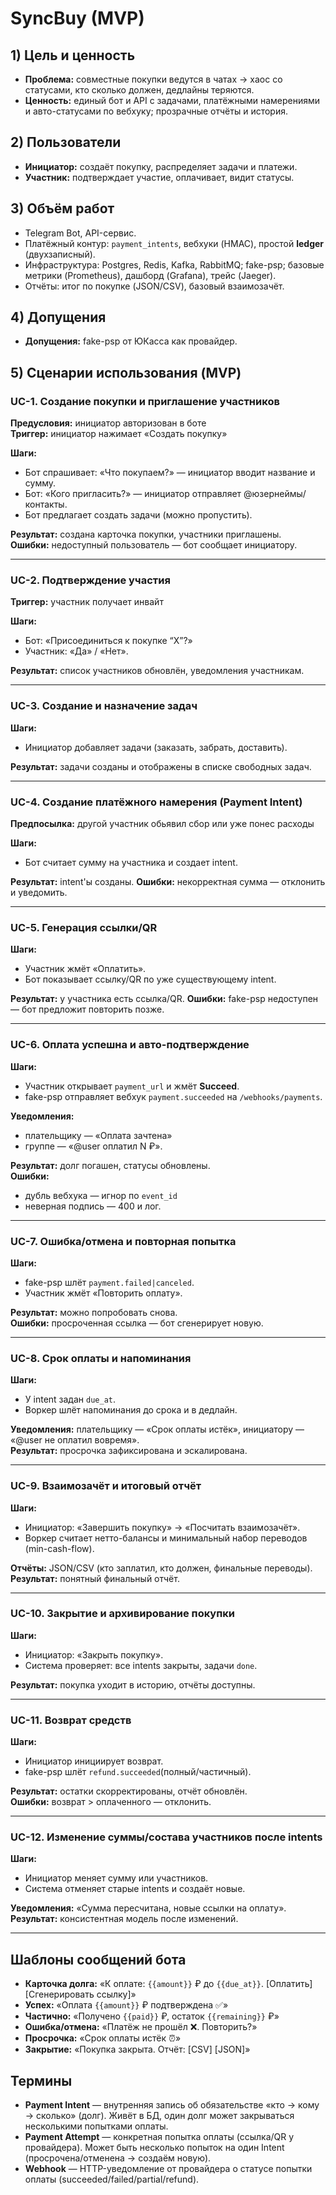 # SyncBuy (MVP)

## 1) Цель и ценность
- **Проблема:** совместные покупки ведутся в чатах → хаос со статусами, кто сколько должен, дедлайны теряются.
- **Ценность:** единый бот и API с задачами, платёжными намерениями и авто-статусами по вебхуку; прозрачные отчёты и история.

## 2) Пользователи
- **Инициатор:** создаёт покупку, распределяет задачи и платежи.
- **Участник:** подтверждает участие, оплачивает, видит статусы.

## 3) Объём работ
- Telegram Bot, API-сервис.
- Платёжный контур: `payment_intents`, вебхуки (HMAC), простой **ledger** (двухзаписный).
- Инфраструктура: Postgres, Redis, Kafka, RabbitMQ; fake-psp; базовые метрики (Prometheus), дашборд (Grafana), трейс (Jaeger).
- Отчёты: итог по покупке (JSON/CSV), базовый взаимозачёт.

## 4) Допущения
- **Допущения:** fake-psp от ЮКасса как провайдер.


## 5) Сценарии использования (MVP)
### UC-1. Создание покупки и приглашение участников
**Предусловия:** инициатор авторизован в боте  
**Триггер:** инициатор нажимает «Создать покупку»  

**Шаги:**
- Бот спрашивает: «Что покупаем?» — инициатор вводит название и сумму.
- Бот: «Кого пригласить?» — инициатор отправляет @юзернеймы/контакты.
- Бот предлагает создать задачи (можно пропустить).

**Результат:** создана карточка покупки, участники приглашены.  
**Ошибки:** недоступный пользователь — бот сообщает инициатору.

---

### UC-2. Подтверждение участия
**Триггер:** участник получает инвайт  

**Шаги:**
- Бот: «Присоединиться к покупке “X”?»
- Участник: «Да» / «Нет».

**Результат:** список участников обновлён, уведомления участникам.

---

### UC-3. Создание и назначение задач
**Шаги:**
- Инициатор добавляет задачи (заказать, забрать, доставить).

**Результат:** задачи созданы и отображены в списке свободных задач.

---

### UC-4. Создание платёжного намерения (Payment Intent)
**Предпосылка:** другой участник обьявил сбор или уже понес расходы

**Шаги:**
- Бот считает сумму на участника и создает intent.

**Результат:** intent'ы созданы.
**Ошибки:** некорректная сумма — отклонить и уведомить.

---

### UC-5. Генерация ссылки/QR
**Шаги:**
- Участник жмёт «Оплатить».
- Бот показывает ссылку/QR по уже существующему intent.

**Результат:** у участника есть ссылка/QR.
**Ошибки:** fake-psp недоступен — бот предложит повторить позже.

---

### UC-6. Оплата успешна и авто-подтверждение
**Шаги:**
- Участник открывает `payment_url` и жмёт **Succeed**.
- fake-psp отправляет вебхук `payment.succeeded` на `/webhooks/payments`.

**Уведомления:**  
- плательщику — «Оплата зачтена»
- группе — «@user оплатил N ₽».  

**Результат:** долг погашен, статусы обновлены.  
**Ошибки:** 
- дубль вебхука — игнор по `event_id`
-  неверная подпись — 400 и лог.

---

### UC-7. Ошибка/отмена и повторная попытка
**Шаги:**
- fake-psp шлёт `payment.failed|canceled`.
- Участник жмёт «Повторить оплату».

**Результат:** можно попробовать снова.  
**Ошибки:** просроченная ссылка — бот сгенерирует новую.

---

### UC-8. Срок оплаты и напоминания
**Шаги:**
- У intent задан `due_at`.
- Воркер шлёт напоминания до срока и в дедлайн.

**Уведомления:** плательщику — «Срок оплаты истёк», инициатору — «@user не оплатил вовремя».  
**Результат:** просрочка зафиксирована и эскалирована.

---

### UC-9. Взаимозачёт и итоговый отчёт
**Шаги:**
- Инициатор: «Завершить покупку» → «Посчитать взаимозачёт».
- Воркер считает нетто-балансы и минимальный набор переводов (min-cash-flow).

**Отчёты:** JSON/CSV (кто заплатил, кто должен, финальные переводы).  
**Результат:** понятный финальный отчёт.

---

### UC-10. Закрытие и архивирование покупки
**Шаги:**
- Инициатор: «Закрыть покупку».
- Система проверяет: все intents закрыты, задачи `done`.

**Результат:** покупка уходит в историю, отчёты доступны.

---

### UC-11. Возврат средств
**Шаги:**
- Инициатор инициирует возврат.
- fake-psp шлёт `refund.succeeded`(полный/частичный).

**Результат:** остатки скорректированы, отчёт обновлён.  
**Ошибки:** возврат > оплаченного — отклонить.

---

### UC-12. Изменение суммы/состава участников после intents
**Шаги:**
- Инициатор меняет сумму или участников.
- Система отменяет старые intents и создаёт новые.

**Уведомления:** «Сумма пересчитана, новые ссылки на оплату».  
**Результат:** консистентная модель после изменений.

---

## Шаблоны сообщений бота 
- **Карточка долга:** «К оплате: `{{amount}}` ₽ до `{{due_at}}`. [Оплатить] [Сгенерировать ссылку]»  
- **Успех:** «Оплата `{{amount}}` ₽ подтверждена ✅»  
- **Частично:** «Получено `{{paid}}` ₽, остаток `{{remaining}}` ₽»  
- **Ошибка/отмена:** «Платёж не прошёл ❌. Повторить?»  
- **Просрочка:** «Срок оплаты истёк ⏰»  
- **Закрытие:** «Покупка закрыта. Отчёт: [CSV] [JSON]»

## Термины
- **Payment Intent** — внутренняя запись об обязательстве «кто → кому → сколько» (долг). Живёт в БД, один долг может закрываться несколькими попытками оплаты.
- **Payment Attempt** — конкретная попытка оплаты (ссылка/QR у провайдера). Может быть несколько попыток на один Intent (просрочена/отменена → создаём новую).
- **Webhook** — HTTP-уведомление от провайдера о статусе попытки оплаты (succeeded/failed/partial/refund).
